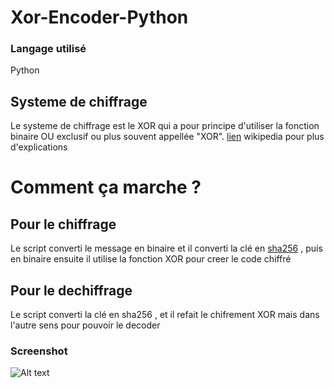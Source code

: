 # Xor-Encoder-Python
### Langage utilisé 
Python 
## Systeme de chiffrage
Le systeme de chiffrage est le XOR qui a pour principe d'utiliser la fonction binaire OU exclusif ou plus souvent appellée "XOR".
[lien](https://fr.wikipedia.org/wiki/Fonction_OU_exclusif) wikipedia pour plus d'explications

# Comment ça marche ?
## Pour le chiffrage
Le script converti le message en binaire et il converti la clé en [sha256](https://fr.wikipedia.org/wiki/SHA-2) , puis en binaire ensuite il utilise la fonction XOR 
pour creer le code chiffré 
## Pour le dechiffrage
Le script converti la clé en sha256 , et il refait le chifrement XOR mais dans l'autre sens pour pouvoir le decoder
### Screenshot
![Alt text](https://www.zupimages.net/up/21/16/i2qp.png) 

